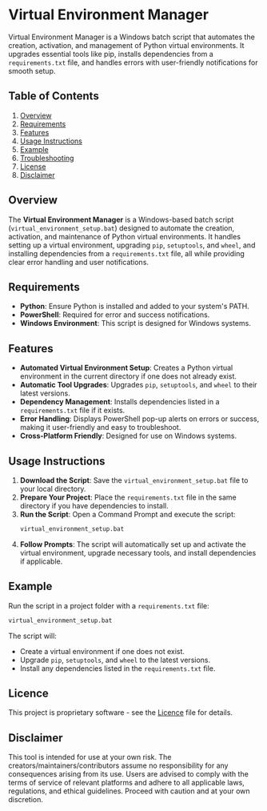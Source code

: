 # Virtual Environment Manager
Virtual Environment Manager is a Windows batch script that automates the creation, activation, and management of Python virtual environments. It upgrades essential tools like pip, installs dependencies from a `requirements.txt` file, and handles errors with user-friendly notifications for smooth setup.

## Table of Contents
1. [Overview](#overview)  
2. [Requirements](#requirements)  
3. [Features](#features)  
4. [Usage Instructions](#usage-instructions)  
5. [Example](#example)  
6. [Troubleshooting](#troubleshooting)  
7. [License](#license)  
8. [Disclaimer](#disclaimer)  

## Overview
The **Virtual Environment Manager** is a Windows-based batch script (`virtual_environment_setup.bat`) designed to automate the creation, activation, and maintenance of Python virtual environments. It handles setting up a virtual environment, upgrading `pip`, `setuptools`, and `wheel`, and installing dependencies from a `requirements.txt` file, all while providing clear error handling and user notifications.

## Requirements
- **Python**: Ensure Python is installed and added to your system's PATH.
- **PowerShell**: Required for error and success notifications.
- **Windows Environment**: This script is designed for Windows systems.

## Features
- **Automated Virtual Environment Setup**: Creates a Python virtual environment in the current directory if one does not already exist.
- **Automatic Tool Upgrades**: Upgrades `pip`, `setuptools`, and `wheel` to their latest versions.
- **Dependency Management**: Installs dependencies listed in a `requirements.txt` file if it exists.
- **Error Handling**: Displays PowerShell pop-up alerts on errors or success, making it user-friendly and easy to troubleshoot.
- **Cross-Platform Friendly**: Designed for use on Windows systems.

## Usage Instructions
1. **Download the Script**: Save the `virtual_environment_setup.bat` file to your local directory.
2. **Prepare Your Project**: Place the `requirements.txt` file in the same directory if you have dependencies to install.
3. **Run the Script**: Open a Command Prompt and execute the script:
   ```bash
   virtual_environment_setup.bat
   ```
4. **Follow Prompts**: The script will automatically set up and activate the virtual environment, upgrade necessary tools, and install dependencies if applicable.

## Example
Run the script in a project folder with a `requirements.txt` file:
```bash
virtual_environment_setup.bat
```
The script will:
- Create a virtual environment if one does not exist.
- Upgrade `pip`, `setuptools`, and `wheel` to the latest versions.
- Install any dependencies listed in the `requirements.txt` file.

## Licence
This project is proprietary software - see the [Licence](https://github.com/ReeceKrisnata/Virtual-Environment-Manager/tree/main?tab=License-1-ov-file) file for details.

## Disclaimer
This tool is intended for use at your own risk. The creators/maintainers/contributors assume no responsibility for any consequences arising from its use. Users are advised to comply with the terms of service of relevant platforms and adhere to all applicable laws, regulations, and ethical guidelines. Proceed with caution and at your own discretion.
